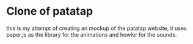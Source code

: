 # Clone of patatap
this is my attempt of creating an mockup of the patatap website, it uses paper.js as the library for the animations and howler for the sounds.
